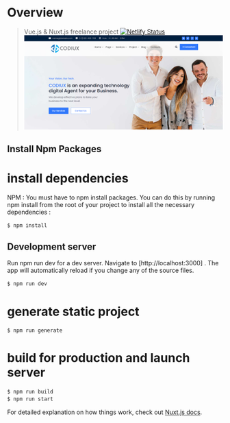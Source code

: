 # Overview

> Vue.js & Nuxt.js freelance project [![Netlify Status](https://api.netlify.com/api/v1/badges/b3cfcbec-cfd5-48f4-bc7f-145f9787c75e/deploy-status)](https://app.netlify.com/sites/codiux/deploys)
> ![alt text](https://github.com/Klodovsky/CODIUX/blob/master/static/img/Screenshots/home1.PNG?raw=true)

## Install Npm Packages 


# install dependencies
 NPM : You must have to npm install packages. 
 You can do this by running npm install from the root of your project to install all the necessary dependencies : 
 ```bash
$ npm install
```
## Development server 

Run npm run dev for a dev server. Navigate to [http://localhost:3000]
. 
The app will automatically reload if you change any of the source files.
```bash
$ npm run dev 
```

# generate static project
```bash
$ npm run generate
```


# build for production and launch server
```bash
$ npm run build
$ npm run start
```

For detailed explanation on how things work, check out [Nuxt.js docs](https://nuxtjs.org).
